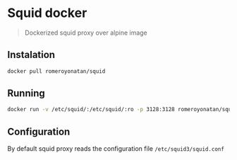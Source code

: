 # Squid docker
> Dockerized squid proxy over alpine image

## Instalation

```sh
docker pull romeroyonatan/squid
```

## Running

```sh
docker run -v /etc/squid/:/etc/squid/:ro -p 3128:3128 romeroyonatan/squid
```

## Configuration
By default squid proxy reads the configuration file `/etc/squid3/squid.conf`
